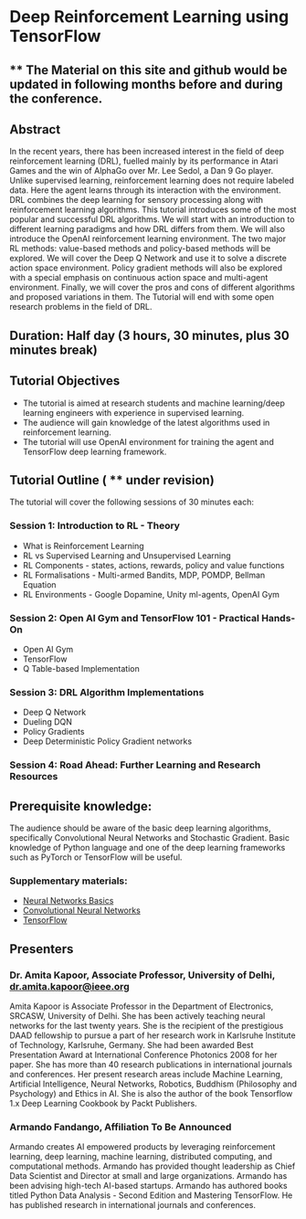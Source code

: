 # Deep Reinforcement Learning using TensorFlow

## ** The Material on this site and github would be updated in following months before and during the conference.

## Abstract

In the recent years, there has been increased interest in the field of deep reinforcement learning (DRL), fuelled mainly by its performance in Atari Games and the win of AlphaGo over Mr. Lee Sedol, a Dan 9 Go player. Unlike supervised learning, reinforcement learning does not require labeled data. Here the agent learns through its interaction with the environment.  DRL combines the deep learning for sensory processing along with reinforcement learning algorithms. This tutorial introduces some of the most popular and successful DRL algorithms. We will start with an introduction to different learning paradigms and how DRL differs from them. We will also introduce the OpenAI reinforcement learning environment. The two major RL methods: value-based methods and policy-based methods will be explored. We will cover the Deep Q Network and use it to solve a discrete action space environment. Policy gradient methods will also be explored with a special emphasis on continuous action space and multi-agent environment. Finally, we will cover the pros and cons of different algorithms and proposed variations in them. The Tutorial will end with some open research problems in the field of DRL.

## Duration: Half day (3 hours, 30 minutes, plus 30 minutes break)

## Tutorial Objectives

* The tutorial is aimed at research students and machine learning/deep learning engineers with experience in supervised learning.  
* The audience will gain knowledge of the latest algorithms used in reinforcement learning.
* The tutorial will use OpenAI environment for training the agent and TensorFlow deep learning framework.

## Tutorial Outline ( ** under revision)

The tutorial will cover the following sessions of 30 minutes each:

### Session 1: Introduction to RL - Theory

* What is Reinforcement Learning
* RL vs Supervised Learning and Unsupervised Learning
* RL Components - states, actions, rewards, policy and value functions
* RL Formalisations - Multi-armed Bandits, MDP, POMDP, Bellman Equation
* RL Environments - Google Dopamine, Unity ml-agents, OpenAI Gym

### Session 2: Open AI Gym and TensorFlow 101 - Practical Hands-On

* Open AI Gym
* TensorFlow
* Q Table-based Implementation

### Session 3: DRL Algorithm Implementations

* Deep Q Network
* Dueling DQN
* Policy Gradients
* Deep Deterministic Policy Gradient networks

### Session 4: Road Ahead: Further Learning and Research Resources


## Prerequisite knowledge:

The audience should be aware of the basic deep learning algorithms, specifically Convolutional Neural Networks and  Stochastic Gradient. Basic knowledge of Python language and one of the deep learning frameworks such as PyTorch or TensorFlow will be useful.

### Supplementary materials:

* [Neural Networks Basics](https://github.com/amita-kapoor/Invited_Talks/blob/master/Hansraj%20College/workshop_Hansraj_AK.pdf)
* [Convolutional Neural Networks](https://github.com/amita-kapoor/Invited_Talks/blob/master/NurtureAI.pdf)
* [TensorFlow](http://amzn.to/2tFKdOW)

## Presenters

### Dr. Amita Kapoor, Associate Professor, University of Delhi, dr.amita.kapoor@ieee.org

Amita Kapoor is Associate Professor in the Department of Electronics, SRCASW, University of Delhi. She has been actively teaching neural networks for the last twenty years. She is the recipient of the prestigious DAAD fellowship to pursue a part of her research work in Karlsruhe Institute of Technology, Karlsruhe, Germany.  She had been awarded Best Presentation Award at International Conference Photonics 2008 for her paper. She has more than 40 research publications in international journals and conferences. Her present research areas include Machine Learning, Artificial Intelligence, Neural Networks, Robotics, Buddhism (Philosophy and Psychology) and Ethics in AI. She is also the author of the book Tensorflow 1.x Deep Learning Cookbook by Packt Publishers.

### Armando Fandango, Affiliation To Be Announced

Armando creates AI empowered products by leveraging reinforcement learning, deep learning, machine learning, distributed computing, and computational methods. Armando has provided thought leadership as Chief Data Scientist and Director at small and large organizations. Armando has been advising high-tech AI-based startups. Armando has authored books titled Python Data Analysis - Second Edition and Mastering TensorFlow. He has published research in international journals and conferences.
